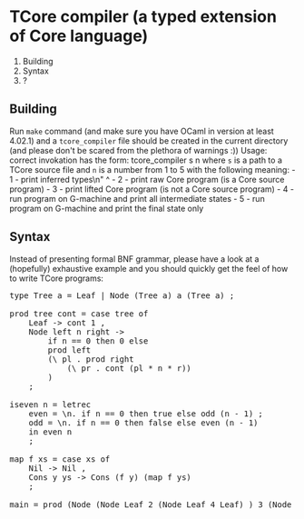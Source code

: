# TCore compiler (a typed extension of Core language)

1. Building
2. Syntax
3. ?

## Building

Run `make` command (and make sure you have OCaml in version at least 4.02.1) and a `tcore_compiler` file should be created in the current directory
(and please don't be scared from the plethora of warnings :))
Usage:
	correct invokation has the form: tcore_compiler s n
	where `s` is a path to a TCore source file and `n` is a number
	from 1 to 5 with the following meaning:
	- 1 - print inferred types\n" ^
	- 2 - print raw Core program (is a Core source program)
	- 3 - print lifted Core program (is not a Core source program)
	- 4 - run program on G-machine and print all intermediate states
	- 5 - run program on G-machine and print the final state only

## Syntax

Instead of presenting formal BNF grammar, please have a look at
a (hopefully) exhaustive example and you should quickly get the feel
of how to write TCore programs:

<pre>
type Tree a = Leaf | Node (Tree a) a (Tree a) ;

prod tree cont = case tree of
	Leaf -> cont 1 ,
	Node left n right ->
		if n == 0 then 0 else
		prod left
		(\ pl . prod right
			(\ pr . cont (pl * n * r))
		)
	;

iseven n = letrec
	even = \n. if n == 0 then true else odd (n - 1) ;
	odd = \n. if n == 0 then false else even (n - 1)
	in even n
	;

map f xs = case xs of
	Nil -> Nil ,
	Cons y ys -> Cons (f y) (map f ys)
	;

main = prod (Node (Node Leaf 2 (Node Leaf 4 Leaf) ) 3 (Node (Node Leaf 1 Leaf) 5 Leaf )) (\ x . x) == 120

</pre>
